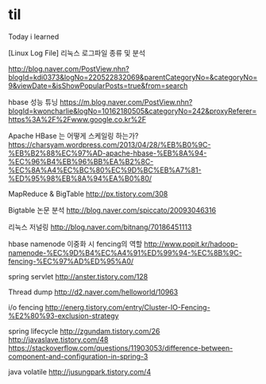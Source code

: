 # til
Today i learned



	
[Linux Log File] 리눅스 로그파일 종류 및 분석

http://blog.naver.com/PostView.nhn?blogId=kdi0373&logNo=220522832069&parentCategoryNo=&categoryNo=9&viewDate=&isShowPopularPosts=true&from=search



hbase 성능 튜닝
https://m.blog.naver.com/PostView.nhn?blogId=kwoncharlie&logNo=10162180505&categoryNo=242&proxyReferer=https%3A%2F%2Fwww.google.co.kr%2F



Apache HBase 는 어떻게 스케일링 하는가? 
https://charsyam.wordpress.com/2013/04/28/%EB%B0%9C-%EB%B2%88%EC%97%AD-apache-hbase-%EB%8A%94-%EC%96%B4%EB%96%BB%EA%B2%8C-%EC%8A%A4%EC%BC%80%EC%9D%BC%EB%A7%81-%ED%95%98%EB%8A%94%EA%B0%80/


MapReduce & BigTable
http://px.tistory.com/308


Bigtable 논문 분석
http://blog.naver.com/spiccato/20093046316


리눅스 저널링
http://blog.naver.com/bitnang/70186451113



hbase namenode 이중화 시 fencing의 역할
http://www.popit.kr/hadoop-namenode-%EC%9D%B4%EC%A4%91%ED%99%94-%EC%8B%9C-fencing-%EC%97%AD%ED%95%A0/




spring servlet
http://anster.tistory.com/128

Thread dump
http://d2.naver.com/helloworld/10963 



i/o fencing
http://energ.tistory.com/entry/Cluster-IO-Fencing-%E2%80%93-exclusion-strategy 




spring lifecycle
http://zgundam.tistory.com/26
http://javaslave.tistory.com/48
https://stackoverflow.com/questions/11903053/difference-between-component-and-configuration-in-spring-3


java volatile
http://jusungpark.tistory.com/4 
